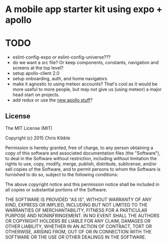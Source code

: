 # A mobile app starter kit using expo + apollo


# TODO

- eslint-config-expo or eslint-config-universe???
- do we want a src file? Or keep components, constants, navigation and screens at the top level?
- setup apollo-client 2.0
- setup onboarding, auth, and home navigators
- make it agnostic to using meteor accounts? That's cool as it would be more useful to more people, but may not give us (using meteor) a major head start on projects.
- add redux or use the [new apollo stuff](https://dev-blog.apollodata.com/the-future-of-state-management-dd410864cae2)?



## License
 
The MIT License (MIT)

Copyright (c) 2015 Chris Kibble

Permission is hereby granted, free of charge, to any person obtaining a copy of this software and associated documentation files (the "Software"), to deal in the Software without restriction, including without limitation the rights to use, copy, modify, merge, publish, distribute, sublicense, and/or sell copies of the Software, and to permit persons to whom the Software is furnished to do so, subject to the following conditions:

The above copyright notice and this permission notice shall be included in all copies or substantial portions of the Software.

THE SOFTWARE IS PROVIDED "AS IS", WITHOUT WARRANTY OF ANY KIND, EXPRESS OR IMPLIED, INCLUDING BUT NOT LIMITED TO THE WARRANTIES OF MERCHANTABILITY, FITNESS FOR A PARTICULAR PURPOSE AND NONINFRINGEMENT. IN NO EVENT SHALL THE AUTHORS OR COPYRIGHT HOLDERS BE LIABLE FOR ANY CLAIM, DAMAGES OR OTHER LIABILITY, WHETHER IN AN ACTION OF CONTRACT, TORT OR OTHERWISE, ARISING FROM, OUT OF OR IN CONNECTION WITH THE SOFTWARE OR THE USE OR OTHER DEALINGS IN THE SOFTWARE.